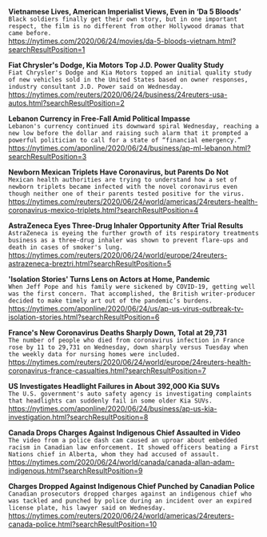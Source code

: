 **Vietnamese Lives, American Imperialist Views, Even in ‘Da 5 Bloods’**\
`Black soldiers finally get their own story, but in one important respect, the film is no different from other Hollywood dramas that came before.`\
https://nytimes.com/2020/06/24/movies/da-5-bloods-vietnam.html?searchResultPosition=1

**Fiat Chrysler's Dodge, Kia Motors Top J.D. Power Quality Study**\
`Fiat Chrysler's Dodge and Kia Motors topped an initial quality study of new vehicles sold in the United States based on owner responses, industry consultant J.D. Power said on Wednesday.`\
https://nytimes.com/reuters/2020/06/24/business/24reuters-usa-autos.html?searchResultPosition=2

**Lebanon Currency in Free-Fall Amid Political Impasse**\
`Lebanon's currency continued its downward spiral Wednesday, reaching a new low before the dollar and raising such alarm that it prompted a powerful politician to call for a state of “financial emergency.”`\
https://nytimes.com/aponline/2020/06/24/business/ap-ml-lebanon.html?searchResultPosition=3

**Newborn Mexican Triplets Have Coronavirus, but Parents Do Not**\
`Mexican health authorities are trying to understand how a set of newborn triplets became infected with the novel coronavirus even though neither one of their parents tested positive for the virus.  `\
https://nytimes.com/reuters/2020/06/24/world/americas/24reuters-health-coronavirus-mexico-triplets.html?searchResultPosition=4

**AstraZeneca Eyes Three-Drug Inhaler Opportunity After Trial Results**\
`AstraZeneca is eyeing the further growth of its respiratory treatments business as a three-drug inhaler was shown to prevent flare-ups and death in cases of smoker's lung.`\
https://nytimes.com/reuters/2020/06/24/world/europe/24reuters-astrazeneca-breztri.html?searchResultPosition=5

**'Isolation Stories' Turns Lens on Actors at Home, Pandemic**\
`When Jeff Pope and his family were sickened by COVID-19, getting well was the first concern. That accomplished, the British writer-producer decided to make timely art out of the pandemic’s burdens.`\
https://nytimes.com/aponline/2020/06/24/us/ap-us-virus-outbreak-tv-isolation-stories.html?searchResultPosition=6

**France's New Coronavirus Deaths Sharply Down, Total at 29,731**\
`The number of people who died from coronavirus infection in France rose by 11 to 29,731 on Wednesday, down sharply versus Tuesday when the weekly data for nursing homes were included.`\
https://nytimes.com/reuters/2020/06/24/world/europe/24reuters-health-coronavirus-france-casualties.html?searchResultPosition=7

**US Investigates Headlight Failures in About 392,000 Kia SUVs**\
`The U.S. government's auto safety agency is investigating complaints that headlights can suddenly fail in some older Kia SUVs.`\
https://nytimes.com/aponline/2020/06/24/business/ap-us-kia-investigation.html?searchResultPosition=8

**Canada Drops Charges Against Indigenous Chief Assaulted in Video**\
`The video from a police dash cam caused an uproar about embedded racism in Canadian law enforcement. It showed officers beating a First Nations chief in Alberta, whom they had accused of assault.`\
https://nytimes.com/2020/06/24/world/canada/canada-allan-adam-indigenous.html?searchResultPosition=9

**Charges Dropped Against Indigenous Chief Punched by Canadian Police**\
`Canadian prosecutors dropped charges against an indigenous chief who was tackled and punched by police during an incident over an expired license plate, his lawyer said on Wednesday.`\
https://nytimes.com/reuters/2020/06/24/world/americas/24reuters-canada-police.html?searchResultPosition=10

